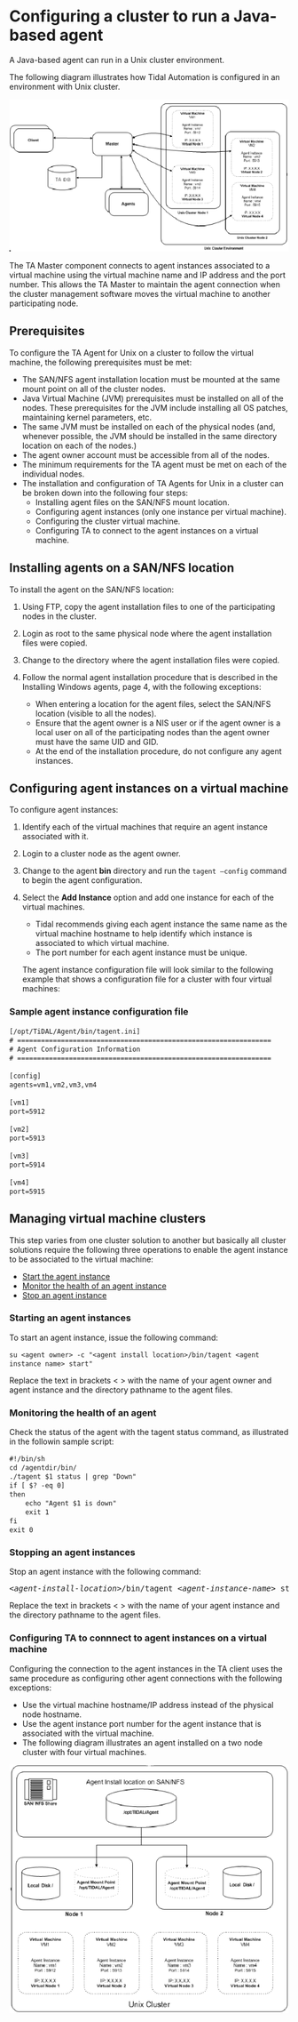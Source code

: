 # Configuring a cluster to run a Java-based agent

A Java-based agent can run in a Unix cluster environment. 

The following diagram illustrates how Tidal Automation is configured in an environment with Unix cluster.

![](images/conf_cluster.png)

The TA Master component connects to agent instances associated to a virtual machine using the virtual machine name and IP address and the port number. This allows the TA Master to maintain the agent connection when the cluster management software moves the virtual machine to another participating node.

## Prerequisites

To configure the TA Agent for Unix on a cluster to follow the virtual machine, the following prerequisites must be met:

* The SAN/NFS agent installation location must be mounted at the same mount point on all of the cluster nodes.
* Java Virtual Machine (JVM) prerequisites must be installed on all of the nodes. These prerequisites for the JVM include installing all OS patches, maintaining kernel parameters, etc.
* The same JVM must be installed on each of the physical nodes (and, whenever possible, the JVM should be installed in the same directory location on each of the nodes.)
* The agent owner account must be accessible from all of the nodes.
* The minimum requirements for the TA agent must be met on each of the individual nodes.
* The installation and configuration of TA Agents for Unix in a cluster can be broken down into the following four steps:
    - Installing agent files on the SAN/NFS mount location.
    - Configuring agent instances (only one instance per virtual machine).
    - Configuring the cluster virtual machine.
    - Configuring TA to connect to the agent instances on a virtual machine.

## Installing agents on a SAN/NFS location


To install the agent on the SAN/NFS location:
1. Using FTP, copy the agent installation files to one of the participating nodes in the cluster. 

2. Login as root to the same physical node where the agent installation files were copied.

3. Change to the directory where the agent installation files were copied.

4. Follow the normal agent installation procedure that is described in the Installing Windows agents, page 4, with the following exceptions:

    * When entering a location for the agent files, select the SAN/NFS location (visible to all the nodes).
    * Ensure that the agent owner is a NIS user or if the agent owner is a local user on all of the participating nodes than the agent owner must have the same UID and GID.
    * At the end of the installation procedure, do not configure any agent instances.

## Configuring agent instances on a virtual machine

To configure agent instances:

1. Identify each of the virtual machines that require an agent instance associated with it.
1. Login to a cluster node as the agent owner.
1. Change to the agent **bin** directory and run the `tagent –config` command to begin the agent configuration.
1. Select the **Add Instance** option and add one instance for each of the virtual machines.
    - Tidal recommends giving each agent instance the same name as the virtual machine hostname to help identify which instance is associated to which virtual machine.
    - The port number for each agent instance must be unique.

    The agent instance configuration file will look similar to the following example that shows a configuration file for a cluster with four virtual machines:

### Sample agent instance configuration file

````
[/opt/TiDAL/Agent/bin/tagent.ini]
# ================================================================
# Agent Configuration Information
# ================================================================

[config]
agents=vm1,vm2,vm3,vm4

[vm1]
port=5912

[vm2]
port=5913

[vm3]
port=5914

[vm4]
port=5915
````

## Managing virtual machine clusters

This step varies from one cluster solution to another but basically all cluster solutions require the following three operations to enable the agent instance to be associated to the virtual machine:

* [Start the agent instance](#starting-an-agent-instance)
* [Monitor the health of an agent instance](#monitor-the-health-of-an-agent-instance)
* [Stop an agent instance](#stopping-an-agent-instance)

### Starting an agent instances

To start an agent instance, issue the following command:

```
su <agent owner> -c "<agent install location>/bin/tagent <agent instance name> start"
```

Replace the text in brackets < > with the name of your agent owner and agent instance and the directory pathname to the agent files.

### Monitoring the health of an agent

Check the status of the agent with the tagent <agent> status command, as illustrated in the followin sample script:

```
#!/bin/sh
cd /agentdir/bin/
./tagent $1 status | grep "Down"
if [ $? -eq 0]
then
    echo "Agent $1 is down"
    exit 1
fi
exit 0
```

### Stopping an agent instances

Stop an agent instance with the following command:

<pre>
<<em>agent-install-location</em>>/bin/tagent <<em>agent-instance-name</em>> stop
</pre>

Replace the text in brackets < > with the name of your agent instance and the directory pathname to the agent files.


### Configuring TA to connnect to agent instances on a virtual machine

Configuring the connection to the agent instances in the TA client uses the same procedure as configuring other agent connections with the following exceptions:

* Use the virtual machine hostname/IP address instead of the physical node hostname.
* Use the agent instance port number for the agent instance that is associated with the virtual machine. 
* The following diagram illustrates an agent installed on a two node cluster with four virtual machines.

![](images/cluster-vm.png)
